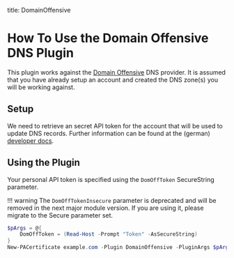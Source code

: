 title: DomainOffensive

# How To Use the Domain Offensive DNS Plugin

This plugin works against the [Domain Offensive](https://www.do.de/) DNS provider. It is assumed that you have already setup an account and created the DNS zone(s) you will be working against.

## Setup

We need to retrieve an secret API token for the account that will be used to update DNS records. Further information can be found at the (german) [developer docs](https://www.do.de/wiki/freie-ssl-tls-zertifikate-ueber-acme/).

## Using the Plugin

Your personal API token is specified using the `DomOffToken` SecureString parameter.

!!! warning
    The `DomOffTokenInsecure` parameter is deprecated and will be removed in the next major module version. If you are using it, please migrate to the Secure parameter set.

```powershell
$pArgs = @{
    DomOffToken = (Read-Host -Prompt "Token" -AsSecureString)
}
New-PACertificate example.com -Plugin DomainOffensive -PluginArgs $pArgs
```
